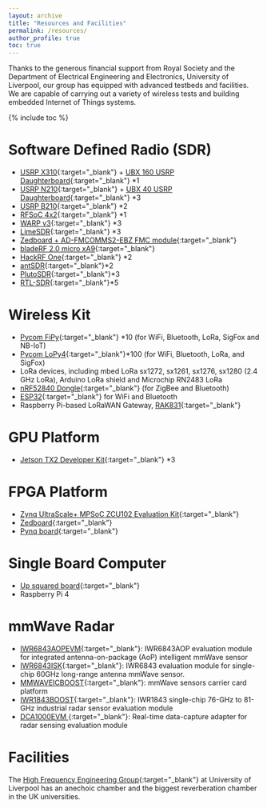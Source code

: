 ```yaml
---
layout: archive
title: "Resources and Facilities"
permalink: /resources/
author_profile: true
toc: true
---
```


Thanks to the generous financial support from Royal Society and the Department of Electrical Engineering and Electronics, University of Liverpool, our group has  equipped with advanced testbeds and facilities. We are capable of carrying out a variety of wireless tests and building embedded Internet of Things systems.

{% include toc %}



# Software Defined Radio (SDR)
* [USRP X310](https://www.ettus.com/all-products/x310-kit/){:target="_blank"} + [UBX 160 USRP Daughterboard](https://www.ettus.com/all-products/ubx160/){:target="_blank"} *1
* [USRP N210](https://www.ettus.com/all-products/un210-kit/){:target="_blank"} + [UBX 40 USRP Daughterboard](https://www.ettus.com/all-products/ubx40/){:target="_blank"} *3
* [USRP B210](https://www.ettus.com/all-products/ub210-kit/){:target="_blank"} *2
* [RFSoC 4x2](https://www.rfsoc-pynq.io/rfsoc_4x2_overview.html){:target="_blank"} *1
* [WARP v3](https://www.warpproject.org/trac){:target="_blank"} *3
* [LimeSDR](https://www.crowdsupply.com/lime-micro/limesdr){:target="_blank"} *3
* [Zedboard + AD-FMCOMMS2-EBZ FMC module](http://zedboard.org/product/zedboard-sdr-ii-evaluation-kit){:target="_blank"}
* [bladeRF 2.0 micro xA9](https://www.nuand.com/product/bladeRF-xA9/){:target="_blank"}
* [HackRF One](https://greatscottgadgets.com/hackrf/one/){:target="_blank"} *2
* [antSDR](https://www.crowdsupply.com/microphase-technology/antsdr-e200){:target="_blank"}*2
* [PlutoSDR](https://www.analog.com/en/design-center/evaluation-hardware-and-software/evaluation-boards-kits/adalm-pluto.html){:target="_blank"}*3
* [RTL-SDR](https://www.rtl-sdr.com/about-rtl-sdr/){:target="_blank"}*5


# Wireless Kit
* [Pycom FiPy](https://pycom.io/product/fipy/){:target="_blank"} *10 (for WiFi, Bluetooth, LoRa, SigFox and NB-IoT)
* [Pycom LoPy4](https://pycom.io/product/lopy4/){:target="_blank"}*100 (for WiFi, Bluetooth, LoRa, and SigFox)
* LoRa devices, including mbed LoRa sx1272, sx1261, sx1276, sx1280 (2.4 GHz LoRa), Arduino LoRa shield and Microchip RN2483 LoRa
* [nRF52840 Dongle](https://www.nordicsemi.com/Products/Development-hardware/nRF52840-Dongle){:target="_blank"}  (for ZigBee and Bluetooth)
* [ESP32](https://www.espressif.com/en/products/socs/esp32){:target="_blank"} for WiFi and Bluetooth
* Raspberry Pi-based LoRaWAN Gateway, [RAK831](https://www.thethingsnetwork.org/docs/gateways/rak831/){:target="_blank"}


# GPU Platform
* [Jetson TX2 Developer Kit](https://developer.nvidia.com/embedded/jetson-tx2-developer-kit){:target="_blank"} *3

# FPGA Platform
* [Zynq UltraScale+ MPSoC ZCU102 Evaluation Kit](https://www.xilinx.com/products/boards-and-kits/ek-u1-zcu102-g.html){:target="_blank"}
* [Zedboard](http://zedboard.org/product/zedboard){:target="_blank"}
* [Pynq board](http://www.pynq.io/){:target="_blank"}

# Single Board Computer
* [Up squared board](https://up-board.org/upsquared/specifications/){:target="_blank"}
* Raspberry Pi 4

# mmWave Radar
* [IWR6843AOPEVM](https://www.ti.com/tool/IWR6843AOPEVM){:target="_blank"}: IWR6843AOP evaluation module for integrated antenna-on-package (AoP) intelligent mmWave sensor
* [IWR6843ISK](https://www.ti.com/tool/IWR6843ISK){:target="_blank"}: IWR6843 evaluation module for single-chip 60GHz long-range antenna mmWave sensor.
* [MMWAVEICBOOST](https://www.ti.com/tool/MMWAVEICBOOST){:target="_blank"}: mmWave sensors carrier card platform
* [IWR1843BOOST](https://www.ti.com/tool/IWR1843BOOST){:target="_blank"}: IWR1843 single-chip 76-GHz to 81-GHz industrial radar sensor evaluation module
* [DCA1000EVM
](https://www.ti.com/tool/DCA1000EVM){:target="_blank"}: Real-time data-capture adapter for radar sensing evaluation module


# Facilities
The [High Frequency Engineering Group](https://www.liverpool.ac.uk/electrical-engineering-and-electronics/research/networks-and-communications/high-frequency-engineering/){:target="_blank"} at University of Liverpool has an anechoic chamber and the biggest reverberation chamber in the UK universities.
